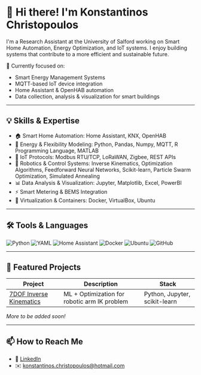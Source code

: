 # 👋 Hi there! I'm Konstantinos Christopoulos

I'm a Research Assistant at the University of Salford working on Smart Home Automation, Energy Optimization, and IoT systems. I enjoy building systems that contribute to a more efficient and sustainable future.

🔭 Currently focused on:
- Smart Energy Management Systems
- MQTT-based IoT device integration
- Home Assistant & OpenHAB automation
- Data collection, analysis & visualization for smart buildings

---

## 💡 Skills & Expertise

- 🏠 Smart Home Automation: Home Assistant, KNX, OpenHAB
- 🧠 Energy & Flexibility Modeling: Python, Pandas, Numpy, MQTT, R Programming Language, MATLAB
- 🔌 IoT Protocols: Modbus RTU/TCP, LoRaWAN, Zigbee, REST APIs
- 🤖 Robotics & Control Systems: Inverse Kinematics, Optimization Algorithms, Feedforward Neural Networks, Scikit-learn, Particle Swarm Optimization, Simulated Annealing
- 📊 Data Analysis & Visualization: Jupyter, Matplotlib, Excel, PowerBI
- ⚡ Smart Metering & BEMS Integration
- 🐳 Virtualization & Containers: Docker, VirtualBox, Ubuntu

---

## 🛠 Tools & Languages

![Python](https://img.shields.io/badge/Python-3670A0?style=for-the-badge&logo=python&logoColor=yellow)
![YAML](https://img.shields.io/badge/YAML-000000?style=for-the-badge&logo=yaml&logoColor=white)
![Home Assistant](https://img.shields.io/badge/Home%20Assistant-41BDF5?style=for-the-badge&logo=home-assistant&logoColor=white)
![Docker](https://img.shields.io/badge/Docker-2496ED?style=for-the-badge&logo=docker&logoColor=white)
![Ubuntu](https://img.shields.io/badge/Ubuntu-E95420?style=for-the-badge&logo=ubuntu&logoColor=white)
![GitHub](https://img.shields.io/badge/GitHub-181717?style=for-the-badge&logo=github&logoColor=white)

---

## 📂 Featured Projects

| Project | Description | Stack |
|--------|-------------|-------|
| [7DOF Inverse Kinematics](https://github.com/konstantinos-christopoulos/7DOF-Inverse-Kinematics) | ML + Optimization for robotic arm IK problem | Python, Jupyter, scikit-learn |


*More to be added soon!*

---

## 📫 How to Reach Me

- 💼 [LinkedIn](https://www.linkedin.com/public-profile/settings?lipi=urn%3Ali%3Apage%3Ad_flagship3_profile_self_edit_contact-info%3B2lIZBfOdTnyqUanur%2BSEow%3D%3D)
- ✉️ konstantinos.christopoulos@hotmail.com

